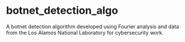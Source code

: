 # botnet_detection_algo
A botnet detection algorithm developed using Fourier analysis and data from the Los Alamos National Laboratory for cybersecurity work.
